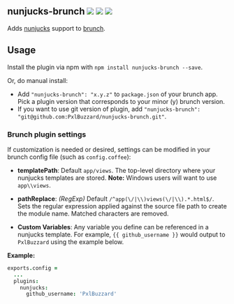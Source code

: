 ## nunjucks-brunch [![](https://img.shields.io/travis/PxlBuzzard/nunjucks-brunch.svg)](https://travis-ci.org/PxlBuzzard/nunjucks-brunch) [![](https://img.shields.io/npm/v/nunjucks-brunch.svg)](https://www.npmjs.com/package/nunjucks-brunch)  [![](https://img.shields.io/codeclimate/coverage/github/PxlBuzzard/nunjucks-brunch.svg)](https://codeclimate.com/github/PxlBuzzard/nunjucks-brunch)

Adds [nunjucks](https://mozilla.github.io/nunjucks/) support to [brunch](http://brunch.io).

## Usage
Install the plugin via npm with `npm install nunjucks-brunch --save`.

Or, do manual install:

* Add `"nunjucks-brunch": "x.y.z"` to `package.json` of your brunch app.
  Pick a plugin version that corresponds to your minor (y) brunch version.
* If you want to use git version of plugin, add
`"nunjucks-brunch": "git@github.com:PxlBuzzard/nunjucks-brunch.git"`.

### Brunch plugin settings
If customization is needed or desired, settings can be modified in your brunch
config file (such as `config.coffee`):

* __templatePath__: Default `app/views`. The top-level directory where your nunjucks templates are stored.  __Note:__ Windows users will want to use `app\\views`.

* __pathReplace__: _(RegExp)_ Default `/^app(\/|\\)views(\/|\\).*.html$/`. Sets the regular expression applied against the source file path to create the module name. Matched characters are removed.

* __Custom Variables__: Any variable you define can be referenced in a nunjucks template. For example, `{{ github_username }}` would output to `PxlBuzzard` using the example below.

**Example:**
```coffeescript
exports.config =
  ...
  plugins:
    nunjucks:
      github_username: 'PxlBuzzard'
```
